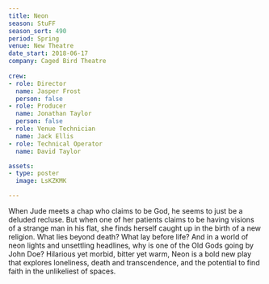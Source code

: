 ```yaml
---
title: Neon
season: StuFF
season_sort: 490
period: Spring
venue: New Theatre
date_start: 2018-06-17
company: Caged Bird Theatre
  
crew:
- role: Director 
  name: Jasper Frost
  person: false 
- role: Producer
  name: Jonathan Taylor 
  person: false 
- role: Venue Technician
  name: Jack Ellis
- role: Technical Operator
  name: David Taylor

assets:
- type: poster
  image: LsKZKMK

---
```


When Jude meets a chap who claims to be God, he seems to just be a deluded recluse. But when one of her patients claims to be having visions of a strange man in his flat, she finds herself caught up in the birth of a new religion. What lies beyond death? What lay before life? And in a world of neon lights and unsettling headlines, why is one of the Old Gods going by John Doe? Hilarious yet morbid, bitter yet warm, Neon is a bold new play that explores loneliness, death and transcendence, and the potential to find faith in the unlikeliest of spaces.
